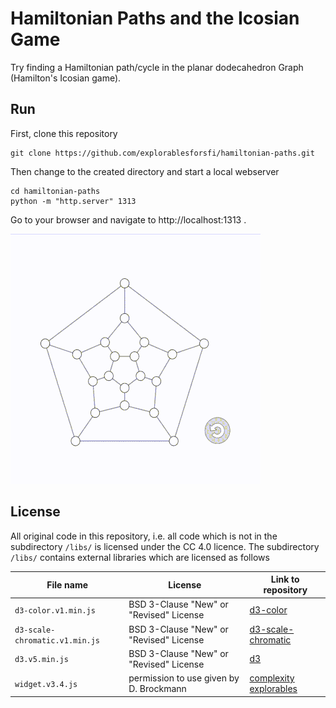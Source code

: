# Hamiltonian Paths and the Icosian Game

Try finding a Hamiltonian path/cycle in the planar dodecahedron Graph (Hamilton's Icosian game).

## Run

First, clone this repository

    git clone https://github.com/explorablesforsfi/hamiltonian-paths.git

Then change to the created directory and start a local webserver

    cd hamiltonian-paths
    python -m "http.server" 1313
    
Go to your browser and navigate to http://localhost:1313 .

![hamiltonian-paths](https://github.com/explorablesforsfi/hamiltonian-paths/raw/master/img/example.gif)

## License

All original code in this repository, i.e. all code which is not in the subdirectory `/libs/` is licensed under the CC 4.0 licence. The subdirectory `/libs/` contains external libraries which are licensed as follows

 
| File name                      | License                                 | Link to repository|
|--------------------------------|-----------------------------------------|-------------------|
| `d3-color.v1.min.js`           | BSD 3-Clause "New" or "Revised" License | [d3-color](https://github.com/d3/d3-color)|
| `d3-scale-chromatic.v1.min.js` | BSD 3-Clause "New" or "Revised" License | [d3-scale-chromatic](https://github.com/d3/d3-scale-chromatic)|
| `d3.v5.min.js`                 | BSD 3-Clause "New" or "Revised" License | [d3](https://github.com/d3/d3)|
| `widget.v3.4.js`               | permission to use given by D. Brockmann | [complexity explorables](http://www.complexity-explorables.org) |
